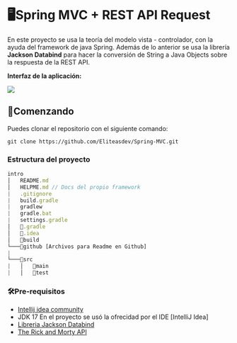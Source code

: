 # 🖥️Spring MVC + REST API Request

En este proyecto se usa la teoría del modelo vista - controlador, con la ayuda del framework de java Spring. Además de lo anterior se usa la librería __Jackson Databind__ para hacer la conversión de String a Java Objects sobre la respuesta de la REST API.

__Interfaz de la aplicación:__

![](https://github.com/Eliteasdev/Spring-MVC/blob/main/public/Desktop.png?raw=true)

## 📓Comenzando

Puedes clonar el repositorio con el siguiente comando:

~~~git
git clone https://github.com/Eliteasdev/Spring-MVC.git
~~~


### Estructura del proyecto

~~~js
intro
│   README.md
│   HELPME.md // Docs del propio framework
|   .gitignore
|   build.gradle
|   gradlew
|   gradle.bat
|   settings.gradle
│   📁️.gradle    
│   📁️.idea
│   📁️build
└───📁github [Archivos para Readme en Github]
|
└───📁️src
|   │   📁️main
|   │   📁️test
~~~

### 🛠️Pre-requisitos

* [Intellij idea community](https://www.jetbrains.com/idea/)
* JDK 17 En el proyecto se usó la ofrecidad por el IDE [IntelliJ Idea]
* [Libreria Jackson Databind](https://central.sonatype.com/artifact/com.fasterxml.jackson.core/jackson-databind/2.15.0/overview)
* [The Rick and Morty API](https://rickandmortyapi.com/)